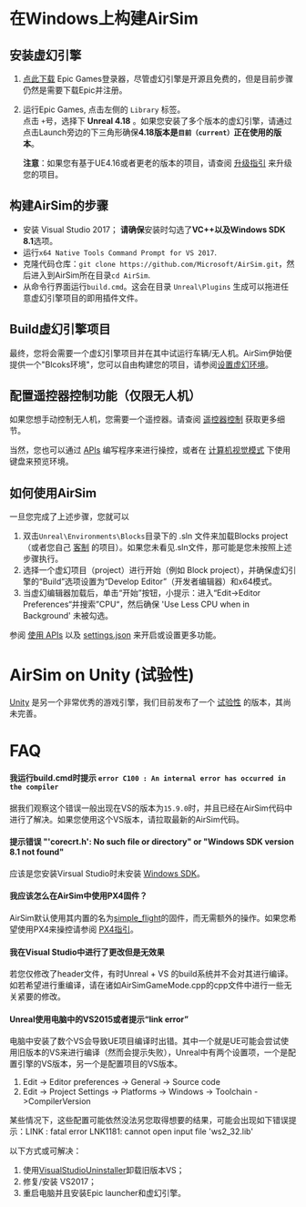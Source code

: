 # 在Windows上构建AirSim

## 安装虚幻引擎

1. [点此下载](https://www.unrealengine.com/download) Epic Games登录器，尽管虚幻引擎是开源且免费的，但是目前步骤仍然是需要下载Epic并注册。

2. 运行Epic Games, 点击左侧的 `Library` 标签。   
  点击 `+`号，选择下 **Unreal 4.18** 。如果您安装了多个版本的虚幻引擎，请通过点击Launch旁边的下三角形确保**4.18版本是`目前（current）`正在使用的版本**。

   **注意**：如果您有基于UE4.16或者更老的版本的项目，请查阅 [升级指引](unreal_upgrade.md) 来升级您的项目。

## 构建AirSim的步骤

* 安装 Visual Studio 2017；
  **请确保**安装时勾选了**VC++**以及**Windows SDK 8.1**选项。
* 运行`x64 Native Tools Command Prompt for VS 2017`. 
* 克隆代码仓库：`git clone https://github.com/Microsoft/AirSim.git`，然后进入到AirSim所在目录`cd AirSim`. 
* 从命令行界面运行`build.cmd`。这会在目录 `Unreal\Plugins` 生成可以拖进任意虚幻引擎项目的即用插件文件。

## Build虚幻引擎项目

最终，您将会需要一个虚幻引擎项目并在其中试运行车辆/无人机。AirSim伊始便提供一个"Blcoks环境"，您可以自由构建您的项目，请参阅[设置虚幻环境](unreal_proj.md)。

## 配置遥控器控制功能（仅限无人机）

如果您想手动控制无人机，您需要一个遥控器。请查阅 [遥控器控制](remote_control.md) 获取更多细节。

当然，您也可以通过 [APIs](apis.md) 编写程序来进行操控，或者在 [计算机视觉模式](image_apis.md) 下使用键盘来预览环境。

## 如何使用AirSim

一旦您完成了上述步骤，您就可以

1. 双击`Unreal\Environments\Blocks`目录下的 .sln 文件来加载Blocks project （或者您自己 [客制](unreal_custenv.md) 的项目）。如果您未看见.sln文件，那可能是您未按照上述步骤执行。
2. 选择一个虚幻项目（project）进行开始（例如 Block project），并确保虚幻引擎的“Build”选项设置为“Develop Editor”（开发者编辑器）和x64模式。
3. 当虚幻编辑器加载后，单击“开始”按钮，小提示：进入“Edit->Editor Preferences“并搜索”CPU“，然后确保 'Use Less CPU when in Background' 未被勾选。

参阅 [使用 APIs](apis.md) 以及 [settings.json](settings.md) 来开启或设置更多功能。

# AirSim on Unity (试验性)

[Unity](https://unity3d.com/) 是另一个非常优秀的游戏引擎，我们目前发布了一个 [试验性](https://github.com/Microsoft/AirSim/tree/master/Unity) 的版本，其尚未完善。

# FAQ
#### 我运行build.cmd时提示 `error C100 : An internal error has occurred in the compiler` 

据我们观察这个错误一般出现在VS的版本为`15.9.0`时，并且已经在AirSim代码中进行了解决。如果您使用这个VS版本，请拉取最新的AirSim代码。 

#### 提示错误 "'corecrt.h': No such file or directory" or "Windows SDK version 8.1 not found"

应该是您安装Virsual Studio时未安装 [Windows SDK](https://developercommunity.visualstudio.com/content/problem/3754/cant-compile-c-program-because-of-sdk-81cant-add-a.html)。

#### 我应该怎么在AirSim中使用PX4固件？

AirSim默认使用其内置的名为[simple_flight](simple_flight.md)的固件，而无需额外的操作。如果您希望使用PX4来操控请参阅 [PX4指引](px4_setup.md)。

#### 我在Visual Studio中进行了更改但是无效果

若您仅修改了header文件，有时Unreal + VS 的build系统并不会对其进行编译。如若希望进行重编译，请在诸如AirSimGameMode.cpp的cpp文件中进行一些无关紧要的修改。

#### Unreal使用电脑中的VS2015或者提示“link error”

电脑中安装了数个VS会导致UE项目编译时出错。其中一个就是UE可能会尝试使用旧版本的VS来进行编译（然而会提示失败），Unreal中有两个设置项，一个是配置引擎的VS版本，另一个是配置项目的VS版本。

1. Edit -> Editor preferences -> General -> Source code
2. Edit -> Project Settings -> Platforms -> Windows -> Toolchain ->CompilerVersion

某些情况下，这些配置可能依然没法另您取得想要的结果，可能会出现如下错误提示：LINK : fatal error LNK1181: cannot open input file 'ws2_32.lib'

以下方式或可解决：

1. 使用[VisualStudioUninstaller](https://github.com/Microsoft/VisualStudioUninstaller/releases)卸载旧版本VS；
2. 修复/安装 VS2017；
3. 重启电脑并且安装Epic launcher和虚幻引擎。